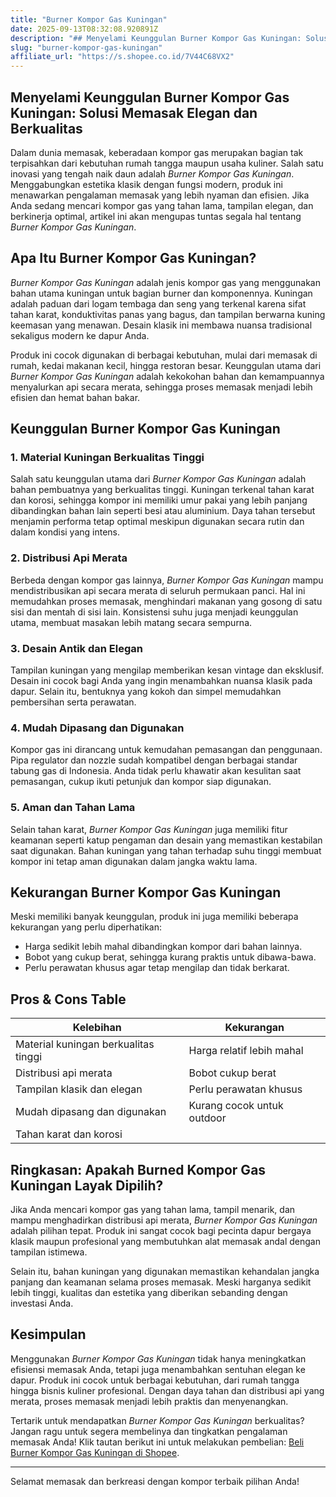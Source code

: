 ```yaml
---
title: "Burner Kompor Gas Kuningan"
date: 2025-09-13T08:32:08.920891Z
description: "## Menyelami Keunggulan Burner Kompor Gas Kuningan: Solusi Memasak Elegan dan Berkualitas..."
slug: "burner-kompor-gas-kuningan"
affiliate_url: "https://s.shopee.co.id/7V44C68VX2"
---
```

## Menyelami Keunggulan Burner Kompor Gas Kuningan: Solusi Memasak Elegan dan Berkualitas

Dalam dunia memasak, keberadaan kompor gas merupakan bagian tak terpisahkan dari kebutuhan rumah tangga maupun usaha kuliner. Salah satu inovasi yang tengah naik daun adalah *Burner Kompor Gas Kuningan*. Menggabungkan estetika klasik dengan fungsi modern, produk ini menawarkan pengalaman memasak yang lebih nyaman dan efisien. Jika Anda sedang mencari kompor gas yang tahan lama, tampilan elegan, dan berkinerja optimal, artikel ini akan mengupas tuntas segala hal tentang *Burner Kompor Gas Kuningan*.

## Apa Itu Burner Kompor Gas Kuningan?

*Burner Kompor Gas Kuningan* adalah jenis kompor gas yang menggunakan bahan utama kuningan untuk bagian burner dan komponennya. Kuningan adalah paduan dari logam tembaga dan seng yang terkenal karena sifat tahan karat, konduktivitas panas yang bagus, dan tampilan berwarna kuning keemasan yang menawan. Desain klasik ini membawa nuansa tradisional sekaligus modern ke dapur Anda.

Produk ini cocok digunakan di berbagai kebutuhan, mulai dari memasak di rumah, kedai makanan kecil, hingga restoran besar. Keunggulan utama dari *Burner Kompor Gas Kuningan* adalah kekokohan bahan dan kemampuannya menyalurkan api secara merata, sehingga proses memasak menjadi lebih efisien dan hemat bahan bakar.

## Keunggulan Burner Kompor Gas Kuningan

### 1. Material Kuningan Berkualitas Tinggi

Salah satu keunggulan utama dari *Burner Kompor Gas Kuningan* adalah bahan pembuatnya yang berkualitas tinggi. Kuningan terkenal tahan karat dan korosi, sehingga kompor ini memiliki umur pakai yang lebih panjang dibandingkan bahan lain seperti besi atau aluminium. Daya tahan tersebut menjamin performa tetap optimal meskipun digunakan secara rutin dan dalam kondisi yang intens.

### 2. Distribusi Api Merata

Berbeda dengan kompor gas lainnya, *Burner Kompor Gas Kuningan* mampu mendistribusikan api secara merata di seluruh permukaan panci. Hal ini memudahkan proses memasak, menghindari makanan yang gosong di satu sisi dan mentah di sisi lain. Konsistensi suhu juga menjadi keunggulan utama, membuat masakan lebih matang secara sempurna.

### 3. Desain Antik dan Elegan

Tampilan kuningan yang mengilap memberikan kesan vintage dan eksklusif. Desain ini cocok bagi Anda yang ingin menambahkan nuansa klasik pada dapur. Selain itu, bentuknya yang kokoh dan simpel memudahkan pembersihan serta perawatan.

### 4. Mudah Dipasang dan Digunakan

Kompor gas ini dirancang untuk kemudahan pemasangan dan penggunaan. Pipa regulator dan nozzle sudah kompatibel dengan berbagai standar tabung gas di Indonesia. Anda tidak perlu khawatir akan kesulitan saat pemasangan, cukup ikuti petunjuk dan kompor siap digunakan.

### 5. Aman dan Tahan Lama

Selain tahan karat, *Burner Kompor Gas Kuningan* juga memiliki fitur keamanan seperti katup pengaman dan desain yang memastikan kestabilan saat digunakan. Bahan kuningan yang tahan terhadap suhu tinggi membuat kompor ini tetap aman digunakan dalam jangka waktu lama.

## Kekurangan Burner Kompor Gas Kuningan

Meski memiliki banyak keunggulan, produk ini juga memiliki beberapa kekurangan yang perlu diperhatikan:

- Harga sedikit lebih mahal dibandingkan kompor dari bahan lainnya.
- Bobot yang cukup berat, sehingga kurang praktis untuk dibawa-bawa.
- Perlu perawatan khusus agar tetap mengilap dan tidak berkarat.

## Pros & Cons Table

| Kelebihan                                  | Kekurangan                                |
|--------------------------------------------|------------------------------------------|
| Material kuningan berkualitas tinggi     | Harga relatif lebih mahal             |
| Distribusi api merata                     | Bobot cukup berat                     |
| Tampilan klasik dan elegan               | Perlu perawatan khusus               |
| Mudah dipasang dan digunakan             | Kurang cocok untuk outdoor            |
| Tahan karat dan korosi                   |                                        |

## Ringkasan: Apakah Burned Kompor Gas Kuningan Layak Dipilih?

Jika Anda mencari kompor gas yang tahan lama, tampil menarik, dan mampu menghadirkan distribusi api merata, *Burner Kompor Gas Kuningan* adalah pilihan tepat. Produk ini sangat cocok bagi pecinta dapur bergaya klasik maupun profesional yang membutuhkan alat memasak andal dengan tampilan istimewa.

Selain itu, bahan kuningan yang digunakan memastikan kehandalan jangka panjang dan keamanan selama proses memasak. Meski harganya sedikit lebih tinggi, kualitas dan estetika yang diberikan sebanding dengan investasi Anda.

## Kesimpulan

Menggunakan *Burner Kompor Gas Kuningan* tidak hanya meningkatkan efisiensi memasak Anda, tetapi juga menambahkan sentuhan elegan ke dapur. Produk ini cocok untuk berbagai kebutuhan, dari rumah tangga hingga bisnis kuliner profesional. Dengan daya tahan dan distribusi api yang merata, proses memasak menjadi lebih praktis dan menyenangkan.

Tertarik untuk mendapatkan *Burner Kompor Gas Kuningan* berkualitas? Jangan ragu untuk segera membelinya dan tingkatkan pengalaman memasak Anda! Klik tautan berikut ini untuk melakukan pembelian: [Beli Burner Kompor Gas Kuningan di Shopee](https://s.shopee.co.id/7V44C68VX2).

---

Selamat memasak dan berkreasi dengan kompor terbaik pilihan Anda!